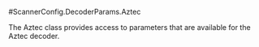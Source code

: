 #ScannerConfig.DecoderParams.Aztec

The Aztec class provides access to parameters that are available for
 the Aztec decoder.

